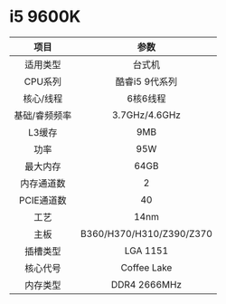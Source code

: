 # i5 9600K


| 项目 | 参数 |
| :------: | :------: |
|适用类型 | 台式机|
|CPU系列| 酷睿i5 9代系列|
|核心/线程| 6核6线程|
|基础/睿频频率 |3.7GHz/4.6GHz|
| L3缓存| 9MB|
|功率| 95W |
|最大内存| 64GB |
|内存通道数| 2|
|PCIE通道数| 40 |
|工艺|14nm |
|主板| B360/H370/H310/Z390/Z370 |
|插槽类型| LGA 1151 |
|核心代号| Coffee Lake |
|内存类型| DDR4 2666MHz |